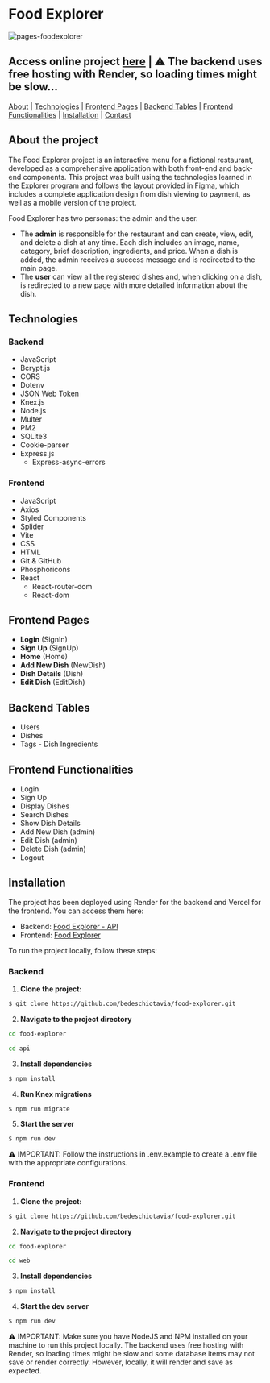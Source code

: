 # Food Explorer

![pages-foodexplorer](https://github.com/bedeschiotavia/food-explorer/assets/74593495/6413d3c5-0f93-4f44-ac43-afdb4cddd1b7)

## Access online project <a href="https://food-explorer-eight.vercel.app/" target="_blank">here</a> | ⚠️ The backend uses free hosting with Render, so loading times might be slow...

<a align="left" href="#about-the-project">About</a> |
<a align="left" href="#technologies">Technologies</a> |
<a align="left" href="#frontend-pages">Frontend Pages</a> |
<a align="left" href="#backend-tables">Backend Tables</a> |
<a align="left" href="#frontend-functionalities">Frontend Functionalities</a> |
<a align="left" href="#installation">Installation</a> |
<a align="left" href="#contact">Contact</a>

## About the project

The Food Explorer project is an interactive menu for a fictional restaurant, developed as a comprehensive application with both front-end and back-end components. This project was built using the technologies learned in the Explorer program and follows the layout provided in Figma, which includes a complete application design from dish viewing to payment, as well as a mobile version of the project.

Food Explorer has two personas: the admin and the user.

- The **admin** is responsible for the restaurant and can create, view, edit, and delete a dish at any time. Each dish includes an image, name, category, brief description, ingredients, and price. When a dish is added, the admin receives a success message and is redirected to the main page.
- The **user** can view all the registered dishes and, when clicking on a dish, is redirected to a new page with more detailed information about the dish.

## Technologies

### Backend

- JavaScript
- Bcrypt.js
- CORS
- Dotenv
- JSON Web Token
- Knex.js
- Node.js
- Multer
- PM2
- SQLite3
- Cookie-parser
- Express.js
  - Express-async-errors

### Frontend

- JavaScript
- Axios
- Styled Components
- Splider
- Vite
- CSS
- HTML
- Git & GitHub
- Phosphoricons
- React
  - React-router-dom
  - React-dom

## Frontend Pages

- **Login** (SignIn)
- **Sign Up** (SignUp)
- **Home** (Home)
- **Add New Dish** (NewDish)
- **Dish Details** (Dish)
- **Edit Dish** (EditDish)

## Backend Tables

- Users
- Dishes
- Tags - Dish Ingredients

## Frontend Functionalities

- Login
- Sign Up
- Display Dishes
- Search Dishes
- Show Dish Details
- Add New Dish (admin)
- Edit Dish (admin)
- Delete Dish (admin)
- Logout
  
## Installation

The project has been deployed using Render for the backend and Vercel for the frontend. You can access them here:
- Backend: [Food Explorer - API](https://food-explorer-28lo.onrender.com)
- Frontend: [Food Explorer](https://food-explorer-eight.vercel.app/)

To run the project locally, follow these steps:

### Backend

1. **Clone the project:**
```bash
$ git clone https://github.com/bedeschiotavia/food-explorer.git
```
2. **Navigate to the project directory**
```bash
cd food-explorer
```
```bash
cd api
```
3. **Install dependencies**
```bash
$ npm install
```
4. **Run Knex migrations**
```bash
$ npm run migrate
```
5. **Start the server**
```bash
$ npm run dev
```
⚠️ IMPORTANT: Follow the instructions in .env.example to create a .env file with the appropriate configurations.

### Frontend
1. **Clone the project:**
```bash
$ git clone https://github.com/bedeschiotavia/food-explorer.git
```
2. **Navigate to the project directory**
```bash
cd food-explorer
```
```bash
cd web
```
3. **Install dependencies**
```bash
$ npm install
```
4. **Start the dev server**
```bash
$ npm run dev
```
⚠️ IMPORTANT: Make sure you have NodeJS and NPM installed on your machine to run this project locally.
The backend uses free hosting with Render, so loading times might be slow and some database items may not save or render correctly. However, locally, it will render and save as expected.
